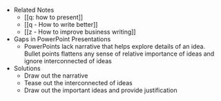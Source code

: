 - Related Notes
	- [[q: how to present]]
	- [[q - How to write better]]
	- [[z - How to improve business writing]]
- Gaps in PowerPoint Presentations
	- PowerPoints lack narrative that helps explore details of an idea. Bullet points flattens any sense of relative importance of ideas and ignore interconnected of ideas
- Solutions
	- Draw out the narrative
	- Tease out the interconnected of ideas
	- Draw out the important ideas and provide justification